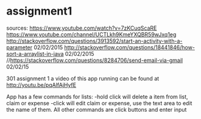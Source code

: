 # assignment1
sources: 
https://www.youtube.com/watch?v=7zKCuqScaRE 
https://www.youtube.com/channel/UCTLkh9KmeYXQBR59wJxq1eg
http://stackoverflow.com/questions/3913592/start-an-activity-with-a-parameter 02/02/2015
http://stackoverflow.com/questions/18441846/how-sort-a-arraylist-in-java 02/02/2015
//https://stackoverflow.com/questions/8284706/send-email-via-gmail 02/02/15

301 assignment 1
a video of this app running can be found at http://youtu.be/pqAlfAjHyfE 

App has a few commands 
for lists:
  -hold click will delete a item from list, claim or expense
  -click will edit claim or expense, use the text area to edit the name of them.
All other commands are click buttons and enter input 
